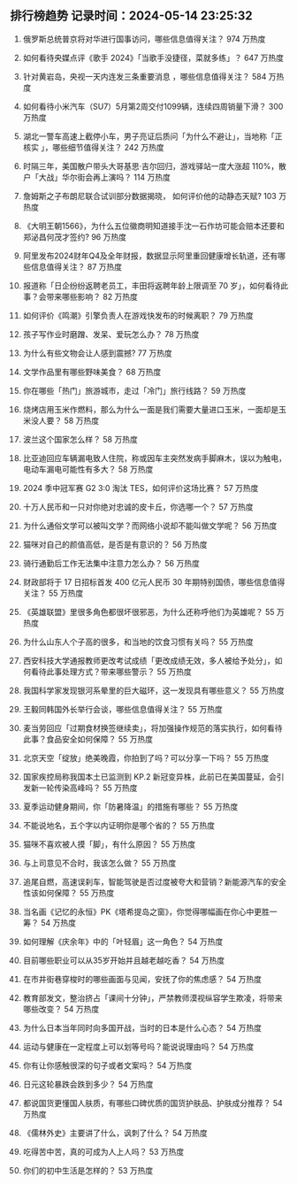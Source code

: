 
## 排行榜趋势 记录时间：2024-05-14 23:25:32
  
  1. 俄罗斯总统普京将对华进行国事访问，哪些信息值得关注？ 974 万热度
    
  2. 如何看待央媒点评《歌手 2024》「当歌手没捷径，菜就多练」？ 647 万热度
    
  3. 针对黄岩岛，央视一天内连发三条重要消息 ，哪些信息值得关注？ 584 万热度
    
  4. 如何看待小米汽车（SU7）5月第2周交付1099辆，连续四周销量下滑？ 300 万热度
    
  5. 湖北一警车高速上截停小车，男子亮证后质问「为什么不避让」，当地称「正核实 」，哪些细节值得关注？ 242 万热度
    
  6. 时隔三年，美国散户带头大哥基思·吉尔回归，游戏驿站一度大涨超 110%，散户「大战」华尔街会再上演吗？ 114 万热度
    
  7. 詹姆斯之子布朗尼联合试训部分数据揭晓， 如何评价他的动静态天赋? 103 万热度
    
  8. 《大明王朝1566》，为什么五位徽商明知道接手沈一石作坊可能会赔本还要和郑泌昌何茂才签约? 96 万热度
    
  9. 阿里发布2024财年Q4及全年财报，数据显示阿里重回健康增长轨道，还有哪些信息值得关注？ 87 万热度
    
  10. 报道称「日企纷纷返聘老员工，丰田将返聘年龄上限调至 70 岁」，如何看待此事？会带来哪些影响？ 82 万热度
    
  11. 如何评价《鸣潮》引擎负责人在游戏快发布的时候离职？ 79 万热度
    
  12. 孩子写作业时磨蹭、发呆、爱玩怎么办？ 78 万热度
    
  13. 为什么有些文物会让人感到震撼? 77 万热度
    
  14. 文学作品里有哪些野味美食？ 68 万热度
    
  15. 你在哪些「热门」旅游城市，走过「冷门」旅行线路？ 59 万热度
    
  16. 烧烤店用玉米作燃料，那么为什么一面是我们需要大量进口玉米，一面却是玉米没人要？ 58 万热度
    
  17. 波兰这个国家怎么样？ 58 万热度
    
  18. 比亚迪回应车辆漏电致人住院，称或因车主突然发病手脚麻木，误以为触电，电动车漏电可能性有多大？ 58 万热度
    
  19. 2024 季中冠军赛 G2 3:0 淘汰 TES，如何评价这场比赛？ 57 万热度
    
  20. 十万人民币和一只对你绝对忠诚的皮卡丘，你选哪一个？ 57 万热度
    
  21. 为什么通俗文学可以被叫文学？而网络小说却不能叫做文学呢？ 56 万热度
    
  22. 猫咪对自己的颜值高低，是否是有意识的？ 56 万热度
    
  23. 骑行通勤后工作无法集中注意力怎么办？ 56 万热度
    
  24. 财政部将于 17 日招标首发 400 亿元人民币 30 年期特别国债，哪些信息值得关注？ 55 万热度
    
  25. 《英雄联盟》里很多角色都很坏很邪恶，为什么还称呼他们为英雄呢？ 55 万热度
    
  26. 为什么山东人个子高的很多，和当地的饮食习惯有关吗？ 55 万热度
    
  27. 西安科技大学通报教师更改考试成绩「更改成绩无效，多人被给予处分」，如何看待此事处理方式？带来哪些警示？ 55 万热度
    
  28. 我国科学家发现银河系晕里的巨大磁环，这一发现具有哪些意义？ 55 万热度
    
  29. 王毅同韩国外长举行会谈，哪些信息值得关注？ 55 万热度
    
  30. 麦当劳回应「过期食材换签继续卖」，将加强操作规范的落实执行，如何看待此事？食品安全如何保障？ 55 万热度
    
  31. 北京天空「绽放」绝美晚霞，你拍到了吗？可以分享一下吗？ 55 万热度
    
  32. 国家疾控局称我国本土已监测到 KP.2 新冠变异株，此前已在美国蔓延，会引发新一轮传染高峰吗？ 55 万热度
    
  33. 夏季运动健身期间，你「防暑降温」的措施有哪些？ 55 万热度
    
  34. 不能说地名，五个字以内证明你是哪个省的？ 55 万热度
    
  35. 猫咪不喜欢被人摸「脚」，有什么原因？ 55 万热度
    
  36. 与上司意见不合时，我该怎么做？ 55 万热度
    
  37. 追尾自燃，高速误刹车，智能驾驶是否过度被夸大和营销？新能源汽车的安全性该如何保障？ 55 万热度
    
  38. 当名画《记忆的永恒》PK《塔希提岛之窗》，你觉得哪幅画在你心中更胜一筹？ 54 万热度
    
  39. 如何理解《庆余年》中的「叶轻眉」这一角色？ 54 万热度
    
  40. 目前哪些职业可以从35岁开始并且越老越吃香？ 54 万热度
    
  41. 在市井街巷穿梭时的哪些画面与见闻，安抚了你的焦虑感？ 54 万热度
    
  42. 教育部发文，整治挤占「课间十分钟」，严禁教师漠视纵容学生欺凌，将带来哪些改变？ 54 万热度
    
  43. 为什么日本当年同时向多国开战，当时的日本是什么心态？ 54 万热度
    
  44. 运动与健康在一定程度上可以划等号吗？能说说理由吗？ 54 万热度
    
  45. 你有让你感触很深的句子或者文案吗？ 54 万热度
    
  46. 日元这轮暴跌会跌到多少？ 54 万热度
    
  47. 都说国货更懂国人肤质，有哪些口碑优质的国货护肤品、护肤成分推荐？ 54 万热度
    
  48. 《儒林外史》主要讲了什么，讽刺了什么？ 54 万热度
    
  49. 吃得苦中苦，真的可成为人上人吗？ 53 万热度
    
  50. 你们的初中生活是怎样的？ 53 万热度
    